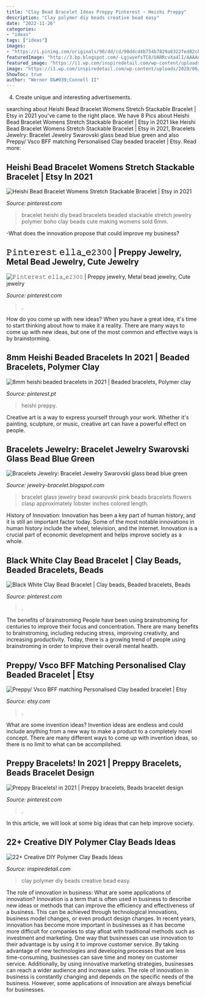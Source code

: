```yaml
---
title: "Clay Bead Bracelet Ideas Preppy Pinterest ~ Heishi Preppy"
description: "Clay polymer diy beads creative bead easy"
date: "2022-11-26"
categories:
- "ideas"
tags: ["ideas"]
images:
- "https://i.pinimg.com/originals/90/dd/cd/90ddcd4b754b7829a8322fed82cb3f29.jpg"
featuredImage: "http://3.bp.blogspot.com/-LgjwyefsTC8/UARRcvXa4lI/AAAAAAAAACA/CqW4LFAre8o/s1600/bracelet-glass-bead-blue-green-pink-flowers-hq-hd.jpg"
featured_image: "https://i1.wp.com/inspiredetail.com/wp-content/uploads/2020/06/25-Creative-DIY-Polymer-Clay-Beads-Ideas-19-1.jpg?resize=640%2C948"
image: "https://i1.wp.com/inspiredetail.com/wp-content/uploads/2020/06/25-Creative-DIY-Polymer-Clay-Beads-Ideas-19-1.jpg?resize=640%2C948"
ShowToc: true
author: "Werner O&#039;Connell II"
---
```



4. Create unique and interesting advertisements.

	

		
searching about Heishi Bead Bracelet Womens Stretch Stackable Bracelet | Etsy in 2021 you've came to the right place. We have 8 Pics about Heishi Bead Bracelet Womens Stretch Stackable Bracelet | Etsy in 2021 like Heishi Bead Bracelet Womens Stretch Stackable Bracelet | Etsy in 2021, Bracelets Jewelry: Bracelet Jewelry Swarovski glass bead blue green and also Preppy/ Vsco BFF matching Personalised Clay beaded bracelet | Etsy. Read more:
		
    
## Heishi Bead Bracelet Womens Stretch Stackable Bracelet | Etsy In 2021

<img loading=lazy src="https://i.pinimg.com/originals/9a/f6/9d/9af69dc3280372a3d0b7f4f69f1b8283.jpg" onerror="this.onerror=null;this.src='https://tse1.mm.bing.net/th?id=OIP.EXsw0SbWGlprp0x4VjxyRQHaFk&amp;pid=15.1';" alt="Heishi Bead Bracelet Womens Stretch Stackable Bracelet | Etsy in 2021">

_Source: pinterest.com_

>bracelet heishi diy bead bracelets beaded stackable stretch jewelry polymer boho clay beads cute making womens sold 6mm. 

	

-What does the innovation propose that could improve my business?

    
## 𝙿𝚒𝚗𝚝𝚎𝚛𝚎𝚜𝚝 𝚎𝚕𝚕𝚊_𝚎𝟸𝟹𝟶𝟶 | Preppy Jewelry, Metal Bead Jewelry, Cute Jewelry

<img loading=lazy src="https://i.pinimg.com/originals/90/dd/cd/90ddcd4b754b7829a8322fed82cb3f29.jpg" onerror="this.onerror=null;this.src='https://tse4.mm.bing.net/th?id=OIP.RARKfnyQAqfHj55QeTTJJwHaLH&amp;pid=15.1';" alt="𝙿𝚒𝚗𝚝𝚎𝚛𝚎𝚜𝚝 𝚎𝚕𝚕𝚊_𝚎𝟸𝟹𝟶𝟶 | Preppy jewelry, Metal bead jewelry, Cute jewelry">

_Source: pinterest.com_

>. 

	

How do you come up with new ideas?
When you have a great idea, it's time to start thinking about how to make it a reality. There are many ways to come up with new ideas, but one of the most common and effective ways is by brainstorming.

    
## 8mm Heishi Beaded Bracelets In 2021 | Beaded Bracelets, Polymer Clay

<img loading=lazy src="https://i.pinimg.com/originals/80/c2/b0/80c2b025f8841bb1cc997659b8c71205.jpg" onerror="this.onerror=null;this.src='https://tse1.mm.bing.net/th?id=OIP.ODVMk1mW51XtPRdjeod72QHaNK&amp;pid=15.1';" alt="8mm heishi beaded bracelets in 2021 | Beaded bracelets, Polymer clay">

_Source: pinterest.pt_

>heishi preppy. 

	

Creative art is a way to express yourself through your work. Whether it's painting, sculpture, or music, creative art can have a powerful effect on people.

    
## Bracelets Jewelry: Bracelet Jewelry Swarovski Glass Bead Blue Green

<img loading=lazy src="http://3.bp.blogspot.com/-LgjwyefsTC8/UARRcvXa4lI/AAAAAAAAACA/CqW4LFAre8o/s1600/bracelet-glass-bead-blue-green-pink-flowers-hq-hd.jpg" onerror="this.onerror=null;this.src='https://tse1.mm.bing.net/th?id=OIP.1r1mYKRPfQQMkY-9Hsu_HAHaH-&amp;pid=15.1';" alt="Bracelets Jewelry: Bracelet Jewelry Swarovski glass bead blue green">

_Source: jewelry-bracelet.blogspot.com_

>bracelet glass jewelry bead swarovski pink beads bracelets flowers clasp approximately lobster inches colored length. 

	

History of Innovation:
Innovation has been a key part of human history, and it is still an important factor today. Some of the most notable innovations in human history include the wheel, television, and the internet. Innovation is a crucial part of economic development and helps improve society as a whole.

    
## Black White Clay Bead Bracelet | Clay Beads, Beaded Bracelets, Beads

<img loading=lazy src="https://i.pinimg.com/736x/17/dd/75/17dd75dca9c48cf867898d340b2f5fc8.jpg" onerror="this.onerror=null;this.src='https://tse2.mm.bing.net/th?id=OIP.lkUUtIZsjIAZ6WfezzKWOQHaE6&amp;pid=15.1';" alt="Black White Clay Bead Bracelet | Clay beads, Beaded bracelets, Beads">

_Source: pinterest.com_

>. 

	

The benefits of brainstroming
People have been using brainstroming for centuries to improve their focus and concentration. There are many benefits to brainstroming, including reducing stress, improving creativity, and increasing productivity. Today, there is a growing trend of people using brainstroming in order to improve their overall mental health.

    
## Preppy/ Vsco BFF Matching Personalised Clay Beaded Bracelet | Etsy

<img loading=lazy src="https://i.etsystatic.com/27798001/r/il/eb37e4/3243605072/il_fullxfull.3243605072_8a04.jpg" onerror="this.onerror=null;this.src='https://tse1.mm.bing.net/th?id=OIP.tNZ6OrmJ7cFSsFA4eQJCIAHaJ4&amp;pid=15.1';" alt="Preppy/ Vsco BFF matching Personalised Clay beaded bracelet | Etsy">

_Source: etsy.com_

>. 

	

What are some invention ideas?
Invention ideas are endless and could include anything from a new way to make a product to a completely novel concept. There are many different ways to come up with invention ideas, so there is no limit to what can be accomplished.

    
## Preppy Bracelets! In 2021 | Preppy Bracelets, Beads Bracelet Design

<img loading=lazy src="https://i.pinimg.com/originals/f0/8a/e2/f08ae24ffa43cd38f46f4a40bbf11234.jpg" onerror="this.onerror=null;this.src='https://tse2.mm.bing.net/th?id=OIP.OLI2VyeNEffiyueaTJA3ZQHaLM&amp;pid=15.1';" alt="Preppy Bracelets! in 2021 | Preppy bracelets, Beads bracelet design">

_Source: pinterest.com_

>. 

	

In this article, we will look at some big ideas that can help improve society.

    
## 22+ Creative DIY Polymer Clay Beads Ideas

<img loading=lazy src="https://i1.wp.com/inspiredetail.com/wp-content/uploads/2020/06/25-Creative-DIY-Polymer-Clay-Beads-Ideas-19-1.jpg?resize=640%2C948" onerror="this.onerror=null;this.src='https://tse3.mm.bing.net/th?id=OIP.11e3el4sg_oZyx0ODGmuWQHaK-&amp;pid=15.1';" alt="22+ Creative DIY Polymer Clay Beads Ideas">

_Source: inspiredetail.com_

>clay polymer diy beads creative bead easy. 

	

The role of innovation in business: What are some applications of innovation?
Innovation is a term that is often used in business to describe new ideas or methods that can improve the efficiency and effectiveness of a business. This can be achieved through technological innovations, business model changes, or even product design changes. In recent years, innovation has become more important in businesses as it has become more difficult for companies to stay afloat with traditional methods such as investment and marketing. One way that businesses can use innovation to their advantage is by using it to improve customer service. By taking advantage of new technologies and developing processes that are less time-consuming, businesses can save time and money on customer service. Additionally, by using innovative marketing strategies, businesses can reach a wider audience and increase sales. The role of innovation in business is constantly changing and depends on the specific needs of the business. However, some applications of innovation are always beneficial for businesses.

